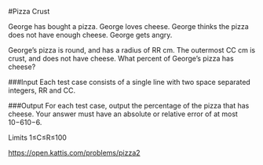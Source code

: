 #Pizza Crust

George has bought a pizza. George loves cheese. George thinks the pizza does not have enough cheese. George gets angry.

George’s pizza is round, and has a radius of RR cm. The outermost CC cm is crust, and does not have cheese. What percent of George’s pizza has cheese?

###Input
Each test case consists of a single line with two space separated integers, RR and CC.

###Output
For each test case, output the percentage of the pizza that has cheese. Your answer must have an absolute or relative error of at most 10−610−6.

Limits
1≤C≤R≤100

https://open.kattis.com/problems/pizza2